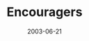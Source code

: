 ---
layout: message
category: message
series: "Supermodels"
title: "Encouragers"
date: 2003-06-21
audio-description: "No, we're not doing our own web-cast fashion show. These are the real life models God uses to help shape us. Join us as we take a closer look at how we learn from and honor our own real life supermodels."
audio: "http://www.crossroads.net/audio/2003%20-%20May%20-%20Supermodels/Supermodels_06-22-03_Encouragers.mp3"
audio-title: "Encouragers"
audio-duration: "34&#58;24"
---
